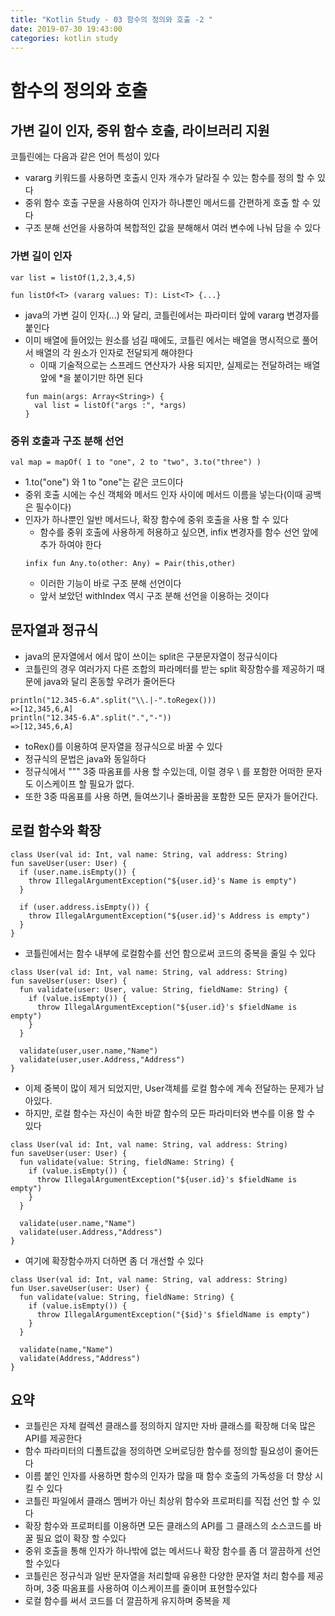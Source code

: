 ```yaml
---
title: "Kotlin Study - 03 함수의 정의와 호출 -2 "
date: 2019-07-30 19:43:00 
categories: kotlin study
---
```


# 함수의 정의와 호출

## 가변 길이 인자, 중위 함수 호출, 라이브러리 지원
코틀린에는 다음과 같은 언어 특성이 있다
* vararg 키워드를 사용하면 호출시 인자 개수가 달라질 수 있는 함수를 정의 할 수 있다
* 중위 함수 호출 구문을 사용하여 인자가 하나뿐인 메서드를 간편하게 호출 할 수 있다
* 구조 분해 선언을 사용하여 복합적인 값을 분해해서 여러 변수에 나눠 담을 수 있다

### 가변 길이 인자
~~~
var list = listOf(1,2,3,4,5)

fun listOf<T> (vararg values: T): List<T> {...}
~~~
* java의 가변 길이 인자(...) 와 달리, 코틀린에서는 파라미터 앞에 vararg 변경자를 붙인다
* 이미 배열에 들어있는 원소를 넘길 때에도, 코틀린 에서는 배열을 명시적으로 풀어서 배열의 각 원소가 인자로 전달되게 해야한다
  - 이때 기술적으로는 스프레드 연산자가 사용 되지만, 실제로는 전달하려는 배열 앞에 *을 붙이기만 하면 된다
  ~~~
  fun main(args: Array<String>) {
    val list = listOf("args :", *args)
  }
  ~~~

### 중위 호출과 구조 분해 선언
~~~
val map = mapOf( 1 to "one", 2 to "two", 3.to("three") )
~~~
* 1.to("one") 와 1 to "one"는 같은 코드이다
* 중위 호출 시에는 수신 객체와 메서드 인자 사이에 메서드 이름을 넣는다(이때 공백은 필수이다)
* 인자가 하나뿐인 일반 메서드나, 확장 함수에 중위 호출을 사용 할 수 있다
  - 함수를 중위 호출에 사용하게 허용하고 싶으면, infix 변경자를 함수 선언 앞에 추가 하여야 한다
  ~~~
  infix fun Any.to(other: Any) = Pair(this,other)
  ~~~
  - 이러한 기능이 바로 구조 분해 선언이다
  - 앞서 보았던 withIndex 역시 구조 분해 선언을 이용하는 것이다

## 문자열과 정규식
* java의 문자열에서 에서 많이 쓰이는 split은 구분문자열이 정규식이다
* 코틀린의 경우 여러가지 다른 조합의 파라메터를 받는 split 확장함수를 제공하기 때문에 java와 달리 혼동할 우려가 줄어든다
~~~
println("12.345-6.A".split("\\.|-".toRegex()))
=>[12,345,6,A]
println("12.345-6.A".split(".","-"))
=>[12,345,6,A]
~~~
  - toRex()를 이용하여 문자열을 정규식으로 바꿀 수 있다
  - 정규식의 문법은 java와 동일하다
  - 정규식에서 """ 3중 따옴표를 사용 할 수있는데, 이럴 경우 \ 를 포함한 어떠한 문자도 이스케이프 할 필요가 없다.
  - 또한 3중 따옴표를 사용 하면, 들여쓰기나 줄바꿈을 포함한 모든 문자가 들어간다.
  
## 로컬 함수와 확장

~~~
class User(val id: Int, val name: String, val address: String)
fun saveUser(user: User) {
  if (user.name.isEmpty()) {
    throw IllegalArgumentException("${user.id}'s Name is empty")
  }
  
  if (user.address.isEmpty()) {
    throw IllegalArgumentException("${user.id}'s Address is empty")
  }
}
~~~

* 코틀린에서는 함수 내부에 로컬함수를 선언 함으로써 코드의 중복을 줄일 수 있다

~~~
class User(val id: Int, val name: String, val address: String)
fun saveUser(user: User) {
  fun validate(user: User, value: String, fieldName: String) {
    if (value.isEmpty()) {
      throw IllegalArgumentException("${user.id}'s $fieldName is empty") 
    }
  }
  
  validate(user,user.name,"Name")
  validate(user,user.Address,"Address")
}
~~~

* 이제 중복이 많이 제거 되었지만, User객체를 로컬 함수에 계속 전달하는 문제가 남아있다.
* 하지만, 로컬 함수는 자신이 속한 바깥 함수의 모든 파라미터와 변수를 이용 할 수 있다

~~~
class User(val id: Int, val name: String, val address: String)
fun saveUser(user: User) {
  fun validate(value: String, fieldName: String) {
    if (value.isEmpty()) {
      throw IllegalArgumentException("${user.id}'s $fieldName is empty") 
    }
  }
  
  validate(user.name,"Name")
  validate(user.Address,"Address")
}
~~~

* 여기에 확장함수까지 더하면 좀 더 개선할 수 있다

~~~
class User(val id: Int, val name: String, val address: String)
fun User.saveUser(user: User) {
  fun validate(value: String, fieldName: String) {
    if (value.isEmpty()) {
      throw IllegalArgumentException("{$id}'s $fieldName is empty") 
    }
  }
  
  validate(name,"Name")
  validate(Address,"Address")
}
~~~

## 요약
* 코틀린은 자체 컬렉션 클래스를 정의하지 않지만 자바 클래스를 확장해 더욱 많은 API를 제공한다
* 함수 파라미터의 디폴트값을 정의하면 오버로딩한 함수를 정의할 필요성이 줄어든다
* 이름 붙인 인자를 사용하면 함수의 인자가 많을 때 함수 호출의 가독성을 더 향상 시킬 수 있다
* 코틀린 파일에서 클래스 멤버가 아닌 최상위 함수와 프로퍼티를 직접 선언 할 수 있다
* 확장 함수와 프로퍼티를 이용하면 모든 클래스의 API를 그 클래스의 소스코드를 바꿀 필요 없이 확장 할 수있다
* 중위 호출을 통해 인자가 하나밖에 없는 메서드나 확장 함수를 좀 더 깔끔하게 선언 할 수있다
* 코틀린은 정규식과 일반 문자열을 처리할때 유용한 다양한 문자열 처리 함수를 제공 하며, 3중 따옴표를 사용하여 이스케이프를 줄이며 표현할수있다
* 로컬 함수를 써서 코드를 더 깔끔하게 유지하며 중복을 제
